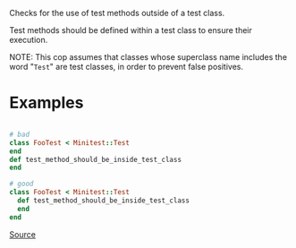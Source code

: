 
Checks for the use of test methods outside of a test class.

Test methods should be defined within a test class to ensure their execution.

NOTE: This cop assumes that classes whose superclass name includes the word
"`Test`" are test classes, in order to prevent false positives.

# Examples

```ruby

# bad
class FooTest < Minitest::Test
end
def test_method_should_be_inside_test_class
end

# good
class FooTest < Minitest::Test
  def test_method_should_be_inside_test_class
  end
end
```

[Source](http://www.rubydoc.info/gems/rubocop/RuboCop/Cop/Minitest/NonExecutableTestMethod)